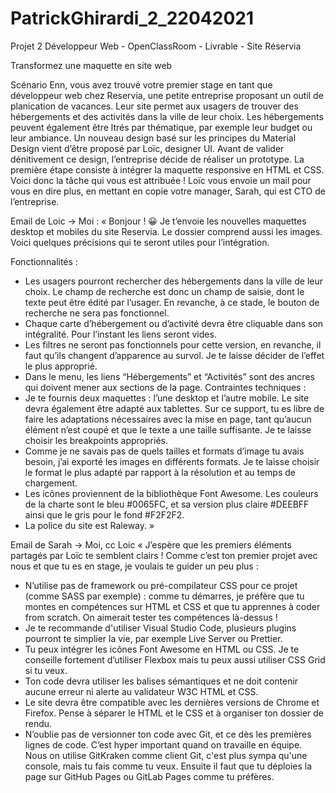# PatrickGhirardi_2_22042021
Projet 2 Développeur Web - OpenClassRoom - Livrable - Site Réservia

Transformez une maquette en site web

Scénario Enn, vous avez trouvé votre premier stage en tant que développeur web chez Reservia, une petite entreprise proposant un outil de planication de vacances. Leur site permet aux usagers de trouver des hébergements et des activités dans la ville de leur choix. Les hébergements peuvent également être ltrés par thématique, par exemple leur budget ou leur ambiance. 
Un nouveau design basé sur les principes du Material Design vient d’être proposé par Loïc, designer UI.
Avant de valider dénitivement ce design, l’entreprise décide de réaliser un prototype. La première étape consiste à intégrer la maquette responsive en HTML et CSS. Voici donc la tâche qui vous est attribuée ! Loïc vous envoie un mail pour vous en dire plus, en mettant en copie votre manager, Sarah, qui est CTO de l’entreprise.


Email de Loic -> Moi :
« Bonjour ! 😀 Je t’envoie les nouvelles maquettes desktop et mobiles du site Reservia. Le dossier comprend aussi les images. Voici quelques précisions qui te seront utiles pour l’intégration.

Fonctionnalités :
-	Les usagers pourront rechercher des hébergements dans la ville de leur choix. Le champ de recherche est donc un champ de saisie, dont le texte peut être édité par l’usager. En revanche, à ce stade, le bouton de recherche ne sera pas fonctionnel. 
-	Chaque carte d’hébergement ou d’activité devra être cliquable dans son intégralité. Pour l’instant les liens seront vides. 
-	Les filtres ne seront pas fonctionnels pour cette version, en revanche, il faut qu’ils changent d’apparence au survol. Je te laisse décider de l’effet le plus approprié. 
-	Dans le menu, les liens “Hébergements” et “Activités” sont des ancres qui doivent mener aux sections de la page.
Contraintes techniques :
-	Je te fournis deux maquettes : l’une desktop et l’autre mobile. Le site devra également être adapté aux tablettes. Sur ce support, tu es libre de faire les adaptations nécessaires avec la mise en page, tant qu’aucun élément n’est coupé et que le texte a une taille suffisante. Je te laisse choisir les breakpoints appropriés. 
-	Comme je ne savais pas de quels tailles et formats d’image tu avais besoin, j’ai exporté les images en différents formats. Je te laisse choisir le format le plus adapté par rapport à la résolution et au temps de chargement. 
-	Les icônes proviennent de la bibliothèque Font Awesome. Les couleurs de la charte sont le bleu #0065FC, et sa version plus claire #DEEBFF ainsi que le gris pour le fond #F2F2F2. 
-	La police du site est Raleway. »


Email de Sarah -> Moi, cc Loic
« J’espère que les premiers éléments partagés par Loïc te semblent clairs ! Comme c’est ton premier projet avec nous et que tu es en stage, je voulais te guider un peu plus : 
-	N’utilise pas de framework ou pré-compilateur CSS pour ce projet (comme SASS par exemple) : comme tu démarres, je préfère que tu montes en compétences sur HTML et CSS et que tu apprennes à coder from scratch. On aimerait tester tes compétences là-dessus ! 
-	Je te recommande d'utiliser Visual Studio Code, plusieurs plugins pourront te simplier la vie, par exemple Live Server ou Prettier. 
-	Tu peux intégrer les icônes Font Awesome en HTML ou CSS. Je te conseille fortement d’utiliser Flexbox mais tu peux aussi utiliser CSS Grid si tu veux. 
-	Ton code devra utiliser les balises sémantiques et ne doit contenir aucune erreur ni alerte au validateur W3C HTML et CSS. 
-	Le site devra être compatible avec les dernières versions de Chrome et Firefox. Pense à séparer le HTML et le CSS et à organiser ton dossier de rendu. 
-	N’oublie pas de versionner ton code avec Git, et ce dès les premières lignes de code. C’est hyper important quand on travaille en équipe. Nous on utilise GitKraken comme client Git, c'est plus sympa qu'une console, mais tu fais comme tu veux. Ensuite il faut que tu déploies la page sur GitHub Pages ou GitLab Pages comme tu préfères.

